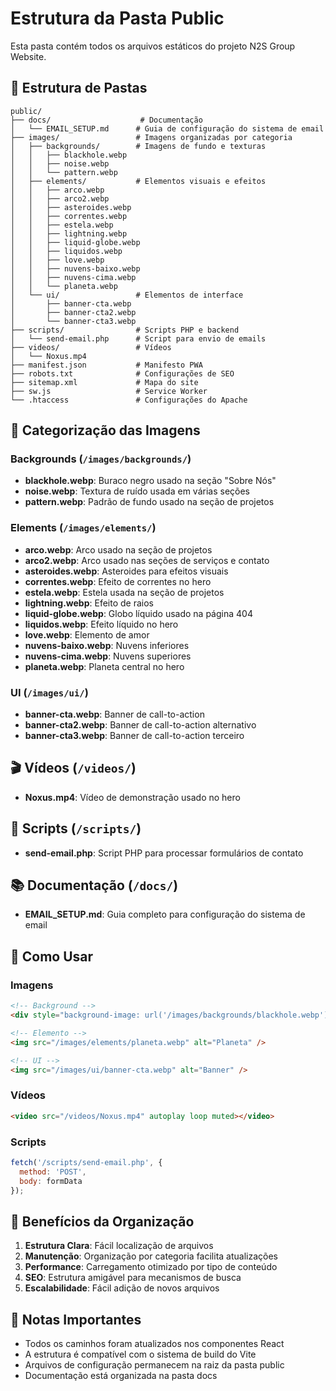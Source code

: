 # Estrutura da Pasta Public

Esta pasta contém todos os arquivos estáticos do projeto N2S Group Website.

## 📁 Estrutura de Pastas

```
public/
├── docs/                    # Documentação
│   └── EMAIL_SETUP.md      # Guia de configuração do sistema de email
├── images/                 # Imagens organizadas por categoria
│   ├── backgrounds/        # Imagens de fundo e texturas
│   │   ├── blackhole.webp
│   │   ├── noise.webp
│   │   └── pattern.webp
│   ├── elements/           # Elementos visuais e efeitos
│   │   ├── arco.webp
│   │   ├── arco2.webp
│   │   ├── asteroides.webp
│   │   ├── correntes.webp
│   │   ├── estela.webp
│   │   ├── lightning.webp
│   │   ├── liquid-globe.webp
│   │   ├── liquidos.webp
│   │   ├── love.webp
│   │   ├── nuvens-baixo.webp
│   │   ├── nuvens-cima.webp
│   │   └── planeta.webp
│   └── ui/                 # Elementos de interface
│       ├── banner-cta.webp
│       ├── banner-cta2.webp
│       └── banner-cta3.webp
├── scripts/                # Scripts PHP e backend
│   └── send-email.php      # Script para envio de emails
├── videos/                 # Vídeos
│   └── Noxus.mp4
├── manifest.json           # Manifesto PWA
├── robots.txt              # Configurações de SEO
├── sitemap.xml             # Mapa do site
├── sw.js                   # Service Worker
└── .htaccess               # Configurações do Apache
```

## 🎨 Categorização das Imagens

### Backgrounds (`/images/backgrounds/`)
- **blackhole.webp**: Buraco negro usado na seção "Sobre Nós"
- **noise.webp**: Textura de ruído usada em várias seções
- **pattern.webp**: Padrão de fundo usado na seção de projetos

### Elements (`/images/elements/`)
- **arco.webp**: Arco usado na seção de projetos
- **arco2.webp**: Arco usado nas seções de serviços e contato
- **asteroides.webp**: Asteroides para efeitos visuais
- **correntes.webp**: Efeito de correntes no hero
- **estela.webp**: Estela usada na seção de projetos
- **lightning.webp**: Efeito de raios
- **liquid-globe.webp**: Globo líquido usado na página 404
- **liquidos.webp**: Efeito líquido no hero
- **love.webp**: Elemento de amor
- **nuvens-baixo.webp**: Nuvens inferiores
- **nuvens-cima.webp**: Nuvens superiores
- **planeta.webp**: Planeta central no hero

### UI (`/images/ui/`)
- **banner-cta.webp**: Banner de call-to-action
- **banner-cta2.webp**: Banner de call-to-action alternativo
- **banner-cta3.webp**: Banner de call-to-action terceiro

## 🎬 Vídeos (`/videos/`)
- **Noxus.mp4**: Vídeo de demonstração usado no hero

## 🔧 Scripts (`/scripts/`)
- **send-email.php**: Script PHP para processar formulários de contato

## 📚 Documentação (`/docs/`)
- **EMAIL_SETUP.md**: Guia completo para configuração do sistema de email

## 🔗 Como Usar

### Imagens
```html
<!-- Background -->
<div style="background-image: url('/images/backgrounds/blackhole.webp')"></div>

<!-- Elemento -->
<img src="/images/elements/planeta.webp" alt="Planeta" />

<!-- UI -->
<img src="/images/ui/banner-cta.webp" alt="Banner" />
```

### Vídeos
```html
<video src="/videos/Noxus.mp4" autoplay loop muted></video>
```

### Scripts
```javascript
fetch('/scripts/send-email.php', {
  method: 'POST',
  body: formData
});
```

## 🚀 Benefícios da Organização

1. **Estrutura Clara**: Fácil localização de arquivos
2. **Manutenção**: Organização por categoria facilita atualizações
3. **Performance**: Carregamento otimizado por tipo de conteúdo
4. **SEO**: Estrutura amigável para mecanismos de busca
5. **Escalabilidade**: Fácil adição de novos arquivos

## 📝 Notas Importantes

- Todos os caminhos foram atualizados nos componentes React
- A estrutura é compatível com o sistema de build do Vite
- Arquivos de configuração permanecem na raiz da pasta public
- Documentação está organizada na pasta docs

